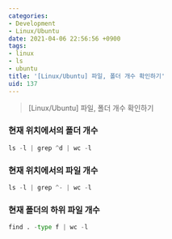 ```yaml
---
categories:
- Development
- Linux/Ubuntu
date: 2021-04-06 22:56:56 +0900
tags:
- linux
- ls
- ubuntu
title: '[Linux/Ubuntu] 파일, 폴더 개수 확인하기'
uid: 137
---
```


> [Linux/Ubuntu] 파일, 폴더 개수 확인하기
> 

### 현재 위치에서의 폴더 개수

```python
ls -l | grep ^d | wc -l
```

### 현재 위치에서의 파일 개수

```python
ls -l | grep ^- | wc -l
```

### 현재 폴더의 하위 파일 개수

```python
find . -type f | wc -l
```